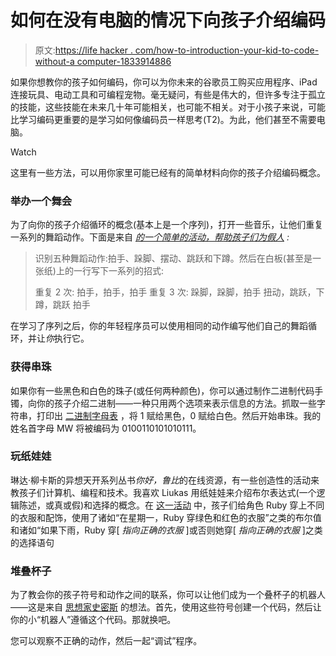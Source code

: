 # 如何在没有电脑的情况下向孩子介绍编码

> 原文:[https://life hacker . com/how-to-introduction-your-kid-to-code-without-a computer-1833914886](https://lifehacker.com/how-to-introduce-your-kid-to-coding-without-a-computer-1833914886)

如果你想教你的孩子如何编码，你可以为你未来的谷歌员工购买应用程序、iPad 连接玩具、电动工具和可编程宠物。毫无疑问，有些是伟大的，但许多专注于孤立的技能，这些技能在未来几十年可能相关，也可能不相关。对于小孩子来说，可能比学习编码更重要的是学习如何像编码员一样思考(T2)。为此，他们甚至不需要电脑。

Watch

这里有一些方法，可以用你家里可能已经有的简单材料向你的孩子介绍编码概念。

### 举办一个舞会

为了向你的孩子介绍循环的概念(基本上是一个序列)，打开一些音乐，让他们重复一系列的舞蹈动作。下面是来自 [*的一个简单的活动，帮助孩子们为假人*](https://www.amazon.com/Helping-Coding-Dummies-Camille-McCue/dp/1119380677?asc_campaign=InlineText&asc_refurl=https://lifehacker.com/how-to-introduce-your-kid-to-coding-without-a-computer-1833914886&asc_source=&tag=kinjalifehackerlink-20) *:*

> 识别五种舞蹈动作:拍手、跺脚、摆动、跳跃和下蹲。然后在白板(甚至是一张纸)上的一行写下一系列的招式:
> 
> 重复 2 次:
> 拍手，拍手，拍手
> 重复 3 次:
> 跺脚，跺脚，拍手
> 扭动，跳跃，下蹲，跳跃
> 拍手

在学习了序列之后，你的年轻程序员可以使用相同的动作编写他们自己的舞蹈循环，并让*你*执行它。

### 获得串珠

如果你有一些黑色和白色的珠子(或任何两种颜色)，你可以通过制作二进制代码手镯，向你的孩子介绍二进制——一种只用两个选项来表示信息的方法。抓取一些字符串，打印出 [二进制字母表](https://www.convertbinary.com/alphabet/) ，将 1 赋给黑色，0 赋给白色。然后开始串珠。我的姓名首字母 MW 将被编码为 0100110101010111。

### 玩纸娃娃

琳达·柳卡斯的异想天开系列丛书*你好，鲁比*的在线资源，有一些创造性的活动来教孩子们计算机、编程和技术。我喜欢 Liukas 用纸娃娃来介绍布尔表达式(一个逻辑陈述，或真或假)和选择的概念。在 [这一活动](https://www.helloruby.com/play/8) 中，孩子们给角色 Ruby 穿上不同的衣服和配饰，使用了诸如“在星期一，Ruby 穿绿色和红色的衣服”之类的布尔值和诸如“如果下雨，Ruby 穿[ *指向正确的衣服* ]或否则她穿[ *指向正确的衣服* ]之类的选择语句

### 堆叠杯子

为了教会你的孩子符号和动作之间的联系，你可以让他们成为一个叠杯子的机器人——这是来自 [思想家史密斯](https://csedweek.org/files/CSEDrobotics.pdf) 的想法。首先，使用这些符号创建一个代码，然后让你的小“机器人”遵循这个代码。那就换吧。

您可以观察不正确的动作，然后一起“调试”程序。